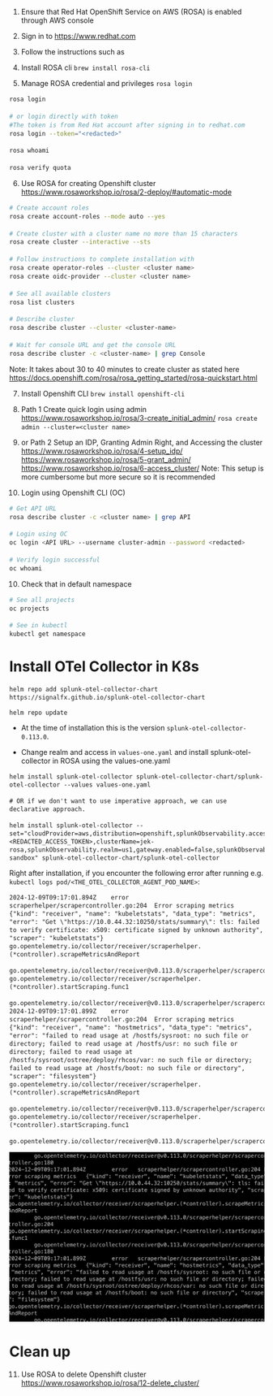1. Ensure that Red Hat OpenShift Service on AWS (ROSA) is enabled through AWS console

2. Sign in to https://www.redhat.com

3. Follow the instructions such as

4. Install ROSA cli
`brew install rosa-cli`

5. Manage ROSA credential and privileges
`rosa login`
```bash
rosa login

# or login directly with token
#The token is from Red Hat account after signing in to redhat.com
rosa login --token="<redacted>"

rosa whoami

rosa verify quota
```

6. Use ROSA for creating Openshift cluster
https://www.rosaworkshop.io/rosa/2-deploy/#automatic-mode
```bash
# Create account roles
rosa create account-roles --mode auto --yes

# Create cluster with a cluster name no more than 15 characters
rosa create cluster --interactive --sts

# Follow instructions to complete installation with 
rosa create operator-roles --cluster <cluster name>
rosa create oidc-provider --cluster <cluster name>

# See all available clusters
rosa list clusters

# Describe cluster
rosa describe cluster --cluster <cluster-name>

# Wait for console URL and get the console URL
rosa describe cluster -c <cluster-name> | grep Console
```
Note: It takes about 30 to 40 minutes to create cluster as stated here https://docs.openshift.com/rosa/rosa_getting_started/rosa-quickstart.html 

7. Install Openshift CLI
`brew install openshift-cli`

8. Path 1 Create quick login using admin
https://www.rosaworkshop.io/rosa/3-create_initial_admin/
`rosa create admin --cluster=<cluster name>`

8. or Path 2 Setup an IDP, Granting Admin Right, and Accessing the cluster
https://www.rosaworkshop.io/rosa/4-setup_idp/
https://www.rosaworkshop.io/rosa/5-grant_admin/
https://www.rosaworkshop.io/rosa/6-access_cluster/
Note: This setup is more cumbersome but more secure so it is recommended

9. Login using Openshift CLI (OC)
```bash
# Get API URL
rosa describe cluster -c <cluster name> | grep API

# Login using OC
oc login <API URL> --username cluster-admin --password <redacted>

# Verify login successful
oc whoami
```

10. Check that in default namespace
```bash
# See all projects
oc projects

# See in kubectl
kubectl get namespace
```

# Install OTel Collector in K8s

```
helm repo add splunk-otel-collector-chart https://signalfx.github.io/splunk-otel-collector-chart
```

```
helm repo update
```

- At the time of installation this is the version `splunk-otel-collector-0.113.0`.

- Change realm and access in `values-one.yaml` and install splunk-otel-collector in ROSA using the values-one.yaml

```
helm install splunk-otel-collector splunk-otel-collector-chart/splunk-otel-collector --values values-one.yaml

# OR if we don't want to use imperative approach, we can use declarative approach.

helm install splunk-otel-collector --set="cloudProvider=aws,distribution=openshift,splunkObservability.accessToken=<REDACTED_ACCESS_TOKEN>,clusterName=jek-rosa,splunkObservability.realm=us1,gateway.enabled=false,splunkObservability.profilingEnabled=true,environment=jek-sandbox" splunk-otel-collector-chart/splunk-otel-collector
```

Right after installation, if you encounter the following error after running e.g. `kubectl logs pod/<THE_OTEL_COLLECTOR_AGENT_POD_NAME>`:

```
2024-12-09T09:17:01.894Z	error	scraperhelper/scrapercontroller.go:204	Error scraping metrics	{"kind": "receiver", "name": "kubeletstats", "data_type": "metrics", "error": "Get \"https://10.0.44.32:10250/stats/summary\": tls: failed to verify certificate: x509: certificate signed by unknown authority", "scraper": "kubeletstats"}
go.opentelemetry.io/collector/receiver/scraperhelper.(*controller).scrapeMetricsAndReport
	go.opentelemetry.io/collector/receiver@v0.113.0/scraperhelper/scrapercontroller.go:204
go.opentelemetry.io/collector/receiver/scraperhelper.(*controller).startScraping.func1
	go.opentelemetry.io/collector/receiver@v0.113.0/scraperhelper/scrapercontroller.go:180
2024-12-09T09:17:01.899Z	error	scraperhelper/scrapercontroller.go:204	Error scraping metrics	{"kind": "receiver", "name": "hostmetrics", "data_type": "metrics", "error": "failed to read usage at /hostfs/sysroot: no such file or directory; failed to read usage at /hostfs/usr: no such file or directory; failed to read usage at /hostfs/sysroot/ostree/deploy/rhcos/var: no such file or directory; failed to read usage at /hostfs/boot: no such file or directory", "scraper": "filesystem"}
go.opentelemetry.io/collector/receiver/scraperhelper.(*controller).scrapeMetricsAndReport
	go.opentelemetry.io/collector/receiver@v0.113.0/scraperhelper/scrapercontroller.go:204
go.opentelemetry.io/collector/receiver/scraperhelper.(*controller).startScraping.func1
	go.opentelemetry.io/collector/receiver@v0.113.0/scraperhelper/scrapercontroller.go:180
```
![](error.png)



# Clean up


11. Use ROSA to delete Openshift cluster
https://www.rosaworkshop.io/rosa/12-delete_cluster/